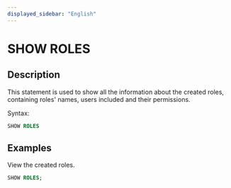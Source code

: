 ```yaml
---
displayed_sidebar: "English"
---
```


# SHOW ROLES

## Description

This statement is used to show all the information about the created roles, containing roles' names, users included and their permissions.

Syntax:

```sql
SHOW ROLES
```

## Examples

View the created roles.

```sql
SHOW ROLES;
```
